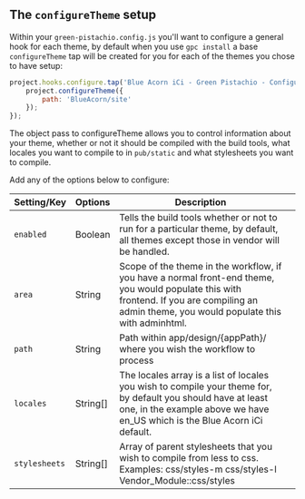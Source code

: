 ## The `configureTheme` setup
Within your `green-pistachio.config.js` you'll want to configure a general hook for each theme, by default when you use
`gpc install` a base `configureTheme` tap will be created for you for each of the themes you chose to have setup:

```javascript
project.hooks.configure.tap('Blue Acorn iCi - Green Pistachio - Configure', project => {
    project.configureTheme({
        path: 'BlueAcorn/site'
    });
});
```

The object pass to configureTheme allows you to control information about your theme, whether or not it should be
compiled with the build tools, what locales you want to compile to in `pub/static` and what stylesheets you want to
compile.

Add any of the options below to configure:

[comment]: # (The table below was generated here: https://www.tablesgenerator.com/markdown_tables# It can be copy pasted into this generator for easy updating in the future)

| Setting/Key   | Options  | Description                                                                                                                                                                                   |   |
|---------------|----------|-----------------------------------------------------------------------------------------------------------------------------------------------------------------------------------------------|---|
| `enabled`     | Boolean  | Tells the build tools whether or not to run for a particular theme, by default, all themes except those in vendor will be handled.                                                            |   |
| `area`        | String   | Scope of the theme in the workflow, if you have a normal front-end theme, you would populate this with frontend. If you are compiling an admin theme, you would populate this with adminhtml. |   |
| `path`        | String   | Path within app/design/{appPath}/ where you wish the workflow to process                                                                                                                      |   |
| `locales`     | String[] | The locales array is a list of locales you wish to compile your theme for, by default you should have at least one, in the example above we have en_US which is the Blue Acorn iCi default.   |   |
| `stylesheets` | String[] | Array of parent stylesheets that you wish to compile from less to css. Examples: css/styles-m css/styles-l Vendor_Module::css/styles                                                          |   |

[comment]: # (End Table Generator Comment)
